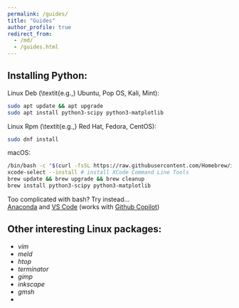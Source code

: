 ```yaml
---
permalink: /guides/
title: "Guides"
author_profile: true
redirect_from: 
  - /md/
  - /guides.html
---
```


Installing Python:
----

Linux Deb (\textit{e.g.,} Ubuntu, Pop OS, Kali, Mint):
```bash
sudo apt update && apt upgrade
sudo apt install python3-scipy python3-matplotlib
```

Linux Rpm (\textit{e.g.,} Red Hat, Fedora, CentOS):
```bash
sudo dnf install
```

macOS:
```bash
/bin/bash -c "$(curl -fsSL https://raw.githubusercontent.com/Homebrew/install/HEAD/install.sh)" # install brew
xcode-select --install # install XCode Command Line Tools
brew update && brew upgrade && brew cleanup
brew install python3-scipy python3-matplotlib 
```

Too complicated with bash? Try instead...   
[Anaconda](https://anaconda.com/products/distribution) and [VS Code](https://code.visualstudio.com}{code.visualstudio.com) (works with [Github Copilot](https://github.com/features/copilot))

Other interesting Linux packages:
----
- _vim_
- _meld_
- _htop_
- _terminator_
- _gimp_
- _inkscape_
- _gmsh_
- 
